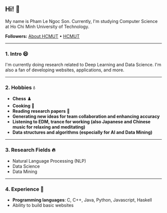 ## Hi! :wave:

My name is Pham Le Ngoc Son. Currently, I'm studying Computer Science at Ho Chi Minh University of Technology.

**Followers:** [About HCMUT](https://www.hcmut.edu.vn/) • [HCMUT](https://www.hcmut.edu.vn/)

---

### 1. Intro 😄
I'm currently doing research related to Deep Learning and Data Science. I'm also a fan of developing websites, applications, and more.

---

### 2. Hobbies 💧
- **Chess** ♟️
- **Cooking** 🍳
- **Reading research papers** 📜
- **Generating new ideas for team collaboration and enhancing accuracy**
- **Listening to EDM, trance for working (also Japanese and Chinese music for relaxing and meditating)**
- **Data structures and algorithms (especially for AI and Data Mining)**

---

### 3. Research Fields 🔥
- Natural Language Processing (NLP)
- Data Science
- Data Mining

---

### 4. Experience 🌟
- **Programming languages**: C, C++, Java, Python, Javascript, Haskell
- Ability to build basic websites
